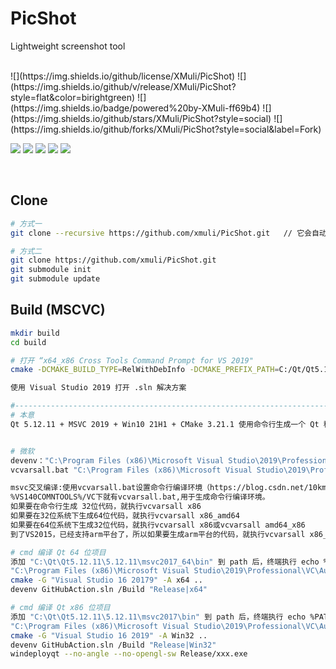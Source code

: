 

# PicShot

Lightweight screenshot tool

<br>
![](https://img.shields.io/github/license/XMuli/PicShot) ![](https://img.shields.io/github/v/release/XMuli/PicShot?style=flat&color=birightgreen) ![](https://img.shields.io/badge/powered%20by-XMuli-ff69b4)  ![](https://img.shields.io/github/stars/XMuli/PicShot?style=social) ![](https://img.shields.io/github/forks/XMuli/PicShot?style=social&label=Fork)

![](https://img.shields.io/github/workflow/status/XMuli/PicShot/Windows?style=flat&logo=windows) ![](https://img.shields.io/github/workflow/status/XMuli/PicShot/MacOS?style=flat&logo=apple) ![](https://img.shields.io/github/workflow/status/XMuli/PicShot/Linux?style=flat&logo=linux) ![](https://img.shields.io/github/languages/code-size/XMuli/PicShot)  ![](https://img.shields.io/github/downloads/XMuli/PicShot/total)

<br>

## Clone

```bash
# 方式一
git clone --recursive https://github.com/xmuli/PicShot.git   // 它会自动初始化并更新每一个子模块

# 方式二
git clone https://github.com/xmuli/PicShot.git
git submodule init
git submodule update
```



## Build (MSCVC)

```bash
mkdir build
cd build

# 打开 “x64_x86 Cross Tools Command Prompt for VS 2019"
cmake -DCMAKE_BUILD_TYPE=RelWithDebInfo -DCMAKE_PREFIX_PATH=C:/Qt/Qt5.12.11/5.12.11/msvc2017 -G "Visual Studio 16 2019" -A Win32 ..

使用 Visual Studio 2019 打开 .sln 解决方案

#----------------------------------------------------------------------------------------------
# 本意
Qt 5.12.11 + MSVC 2019 + Win10 21H1 + CMake 3.21.1 使用命令行生成一个 Qt 程序


# 微软
devenv："C:\Program Files (x86)\Microsoft Visual Studio\2019\Professional\Common7\IDE\devenv.com"  编译项目实例
vcvarsall.bat "C:\Program Files (x86)\Microsoft Visual Studio\2019\Professional\VC\Auxiliary\Build\vcvarsall.bat" 初始化 msvc 交叉编译的环境（x86/x64）

msvc交叉编译:使用vcvarsall.bat设置命令行编译环境（https://blog.csdn.net/10km/article/details/51722353）
%VS140COMNTOOLS%/VC下就有vcvarsall.bat,用于生成命令行编译环境。
如果要在命令行生成 32位代码，就执行vcvarsall x86
如果要在32位系统下生成64位代码，就执行vcvarsall x86_amd64
如果要在64位系统下生成32位代码，就执行vcvarsall x86或vcvarsall amd64_x86
到了VS2015，已经支持arm平台了，所以如果要生成arm平台的代码，就执行vcvarsall x86_arm 如果你的操作系统是64位的也可以 vcvarsall amd64_arm

# cmd 编译 Qt 64 位项目 
添加 "C:\Qt\Qt5.12.11\5.12.11\msvc2017_64\bin" 到 path 后，终端执行 echo %PATH% 使其立即生效
"C:\Program Files (x86)\Microsoft Visual Studio\2019\Professional\VC\Auxiliary\Build\vcvarsall.bat" x64
cmake -G "Visual Studio 16 20179" -A x64 ..
devenv GitHubAction.sln /Build "Release|x64"

# cmd 编译 Qt x86 位项目 
添加 "C:\Qt\Qt5.12.11\5.12.11\msvc2017\bin" 到 path 后，终端执行 echo %PATH% 使其立即生效
"C:\Program Files (x86)\Microsoft Visual Studio\2019\Professional\VC\Auxiliary\Build\vcvarsall.bat" x86
cmake -G "Visual Studio 16 2019" -A Win32 ..
devenv GitHubAction.sln /Build "Release|Win32"
windeployqt --no-angle --no-opengl-sw Release/xxx.exe
```

